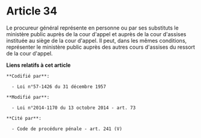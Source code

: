 # Article 34

Le procureur général représente en personne ou par ses substituts le ministère public auprès de la cour d'appel et auprès de
la cour d'assises instituée au siège de la cour d'appel. Il peut, dans les mêmes conditions, représenter le ministère public
auprès des autres cours d'assises du ressort de la cour d'appel.

**Liens relatifs à cet article**

	**Codifié par**:

	  - Loi n°57-1426 du 31 décembre 1957

	**Modifié par**:

	  - Loi n°2014-1170 du 13 octobre 2014 - art. 73

	**Cité par**:

	  - Code de procédure pénale - art. 241 (V)
